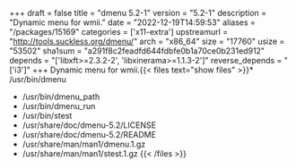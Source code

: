 +++
draft = false
title = "dmenu 5.2-1"
version = "5.2-1"
description = "Dynamic menu for wmii."
date = "2022-12-19T14:59:53"
aliases = "/packages/15169"
categories = ['x11-extra']
upstreamurl = "http://tools.suckless.org/dmenu/"
arch = "x86_64"
size = "17760"
usize = "53502"
sha1sum = "a291f8c2feadfd644fdbfe0b1a70ce0b231ed912"
depends = "['libxft>=2.3.2-2', 'libxinerama>=1.1.3-2']"
reverse_depends = "['i3']"
+++
Dynamic menu for wmii.{{< files text="show files" >}}* /usr/bin/dmenu
* /usr/bin/dmenu_path
* /usr/bin/dmenu_run
* /usr/bin/stest
* /usr/share/doc/dmenu-5.2/LICENSE
* /usr/share/doc/dmenu-5.2/README
* /usr/share/man/man1/dmenu.1.gz
* /usr/share/man/man1/stest.1.gz
{{< /files >}}